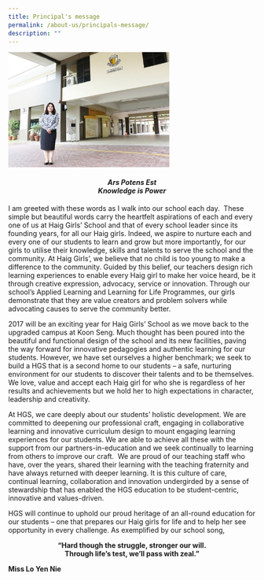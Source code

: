 ```yaml
---
title: Principal's message
permalink: /about-us/principals-message/
description: ""
---
```

<img src="/images/PRINCIPAL%20MESSAGE.jpeg" 
     style="width:65%">
<h4><center><em>Ars Potens Est<br>Knowledge is Power</em></center></h4>

I am greeted with these words as I walk into our school each day.  These simple but beautiful words carry the heartfelt aspirations of each and every one of us at Haig Girls’ School and that of every school leader since its founding years, for all our Haig girls. Indeed, we aspire to nurture each and every one of our students to learn and grow but more importantly, for our girls to utilise their knowledge, skills and talents to serve the school and the community. At Haig Girls’, we believe that no child is too young to make a difference to the community. Guided by this belief, our teachers design rich learning experiences to enable every Haig girl to make her voice heard, be it through creative expression, advocacy, service or innovation. Through our school’s Applied Learning and Learning for Life Programmes, our girls demonstrate that they are value creators and problem solvers while advocating causes to serve the community better.

  

2017 will be an exciting year for Haig Girls’ School as we move back to the upgraded campus at Koon Seng. Much thought has been poured into the beautiful and functional design of the school and its new facilities, paving the way forward for innovative pedagogies and authentic learning for our students. However, we have set ourselves a higher benchmark; we seek to build a HGS that is a second home to our students – a safe, nurturing environment for our students to discover their talents and to be themselves. We love, value and accept each Haig girl for who she is regardless of her results and achievements but we hold her to high expectations in character, leadership and creativity.

  

At HGS, we care deeply about our students’ holistic development. We are committed to deepening our professional craft, engaging in collaborative learning and innovative curriculum design to mount engaging learning experiences for our students. We are able to achieve all these with the support from our partners-in-education and we seek continually to learning from others to improve our craft.  We are proud of our teaching staff who have, over the years, shared their learning with the teaching fraternity and have always returned with deeper learning. It is this culture of care, continual learning, collaboration and innovation undergirded by a sense of stewardship that has enabled the HGS education to be student-centric, innovative and values-driven. 

  

HGS will continue to uphold our proud heritage of an all-round education for our students – one that prepares our Haig girls for life and to help her see opportunity in every challenge. As exemplified by our school song,

<center><strong>“Hard though the struggle, stronger our will.<br>Through life’s test, we’ll pass with zeal.”</strong></center>

**Miss Lo Yen Nie**